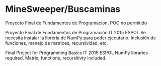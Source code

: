 # MineSweeper/Buscaminas
Proyecto Final de Fundamentos de Programacion. POO no permitido

Proyecto Final de Fundamentos de Programación IT 2015 ESPOL
Se necesita instalar la librería de NumPy para poder ejecutarlo.
Inclusión de funciones, manejo de matrices, recursividad, etc.


Final Project for Programming Basics IT 2015 ESPOL
NumPy libraries required.
Matrix, functions, recursitivty included.
